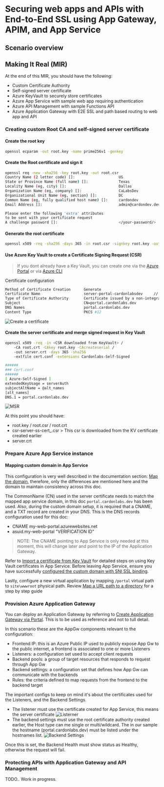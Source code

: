 # Securing web apps and APIs with End-to-End SSL using App Gateway, APIM, and App Service

## Scenario overview

## Making It Real (MIR)

At the end of this MIR, you should have the following:

- Custom Certificate Authority
- Self-signed server certificate
- Azure KeyVault to securely store certificates
- Azure App Service with sample web app requiring authentication
- Azure API Management with sample Functions API
- Azure Application Gateway with E2E SSL and path based routing to web app and API

### Creating custom Root CA and self-signed server certificate

#### Create the root key

```bash
openssl ecparam -out root.key -name prime256v1 -genkey
```

#### Create the Root certificate and sign it

```bash
openssl req -new -sha256 -key root.key -out root.csr
Country Name (2 letter code) []:                    US
State or Province Name (full name) []:              Texas
Locality Name (eg, city) []:                        Dallas
Organization Name (eg, company) []:                 CaLabsDev
Organizational Unit Name (eg, section) []:          DC
Common Name (eg, fully qualified host name) []:     cardondev
Email Address []:                                   admin@cardondev.dev

Please enter the following 'extra' attributes
to be sent with your certificate request
A challenge password []:                            </your-password/>
```

#### Generate the root certificate

```bash
openssl x509 -req -sha256 -days 365 -in root.csr -signkey root.key -out root.crt
```

#### Use Azure Key Vault to create a Certificate Signing Request (CSR)

> If you dont already have a Key Vault, you can create one via the [Azure Portal](https://docs.microsoft.com/en-us/azure/key-vault/general/quick-create-portal) or via [Azure CLI](https://docs.microsoft.com/en-us/azure/key-vault/general/quick-create-cli)

Certificate configuration

```bash
Method of Certificate Creation      Generate
Certificate Name                    server-portal-cardonlabsdev     // Any name would do
Type of Certificate Authority       Certificate issued by a non-integrated CA
Subject                             CN=portal.cardonlabs.dev
DNS Names                           portal.cardonlabs.dev
Content Type                        PKCS #12
```

![Create a certificate](docassets/akv-create-csr.png)

#### Create the server certificate and merge signed request in Key Vault

```bash
openssl x509 -req -in <CSR downloaded from KeyVault> /
    -CA root.crt -CAkey root.key -CAcreateserial /
    -out server.crt -days 365 -sha256 
    -extfile cert.conf -extensions Cardonlabs-Self-Signed

######
### Cert.conf
######
[ Azure-Self-Signed ]
extendedKeyUsage = serverAuth
subjectAltName = @alt_names
[alt_names]
DNS.1 = portal.cardonlabs.dev
```

![MSR](docassets/kv-csrdown-cermerge.png)

At this point you should have:

- root.key / root.csr / root.crt
- csr-server-ss-cert_<GUID>.csr > This csr is downloaded from the KV certificate created earlier
- server.crt

### Prepare Azure App Service instance

#### Mapping custom domain in App Service

This configuration is very well described in the documentation section: [Map the domain](https://docs.microsoft.com/en-us/azure/app-service/manage-custom-dns-buy-domain#map-app-service-domain-to-your-app), therefore, only the differences are mentioned here and the domain to maintain consistency across this doc.

The CommonName (CN) used in the server certificate needs to match the mapped app service domain, in this doc `portal.cardonlabs.dev` has been used. Also, during the custom domain setup, it is required that a CNAME, and a TXT record are created in your DNS. This is the DNS records configuration used for this doc:

- CNAME                     my-web-portal.azurewebsites.net
- asuid.my-web-portal       "VERIFICATION ID"

> NOTE: The CNAME pointing to App Service is only needed at this moment, this will change later and point to the IP of the Application Gateway.

Refer to [Import a certificate from Key Vault](https://docs.microsoft.com/en-us/azure/app-service/configure-ssl-certificate?tabs=apex%2Cportal#import-a-certificate-from-key-vault) for detailed steps on using Key Vault certificates in App Service. Before leaving App Service, ensure you have successfully [configured the custom domain with SNI SSL binding](https://docs.microsoft.com/en-us/azure/app-service/configure-ssl-bindings#create-binding).

Lastly, configure a new virtual application by mapping `/portal` virtual path to `site\wwwroot` physical path. Review [Map a URL path to a directory](https://docs.microsoft.com/en-us/azure/app-service/configure-common?tabs=portal#map-a-url-path-to-a-directory) for a step by step guide

### Provision Azure Application Gateway

You can deploy an Application Gateway by referring to [Create Application Gateway via Portal](https://docs.microsoft.com/en-us/azure/application-gateway/quick-create-portal). This is to be used as reference and not to tull detail. 

In this scenario these are the AppGw components relevant to the configuration:

- Frontend IP: this is an Azure Public IP used to publicly expose App Gw to the public internet, a frontend is associated to one or more Listeners
- Listeners: a configuration set used to accept client requests
- Backend pools: a group of target resources that responds to request through App Gw
- Backend settings: a configuration set that defines how App Gw can communicate with the backends
- Rules: the criteria defined to map requests from the frontend to the backend target

The important configs to keep on mind it's about the certificates used for the Listeners, and the Backend Settings.

- The listener must use the certificate created for App Service, this means the server certificate
    ![Listerner](docassets/listener-config.png)
- The backend settings must use the root certificate authority created earlier, the Host type can me single or multi/wildcard. The in our sample the hostname (portal.cardonlabs.dev) must be listed under the hostnames list.
    ![Backend Settings](docassets/backend-settings.png)

Once this is set, the Backend Health must show status as Healthy, otherwise the request will fail.

### Protecting APIs with Application Gateway and API Management

TODO.. Work in progress.
